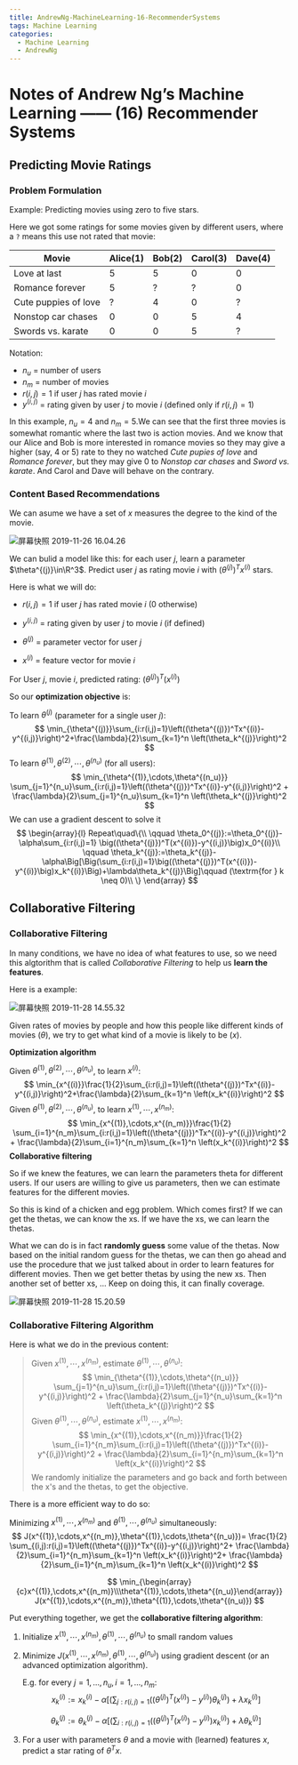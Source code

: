 ```yaml
---
title: AndrewNg-MachineLearning-16-RecommenderSystems
tags: Machine Learning
categories:
  - Machine Learning
  - AndrewNg
---
```


# Notes of Andrew Ng’s Machine Learning —— (16) Recommender Systems

## Predicting Movie Ratings

### Problem Formulation

Example: Predicting movies using zero to five stars.

Here we got some ratings for some movies given by  different users, where a `?` means this use not rated that movie:

| Movie                | Alice(1) | Bob(2) | Carol(3) | Dave(4) |
| -------------------- | -------- | ------ | -------- | ------- |
| Love at last         | 5        | 5      | 0        | 0       |
| Romance forever      | 5        | ?      | ?        | 0       |
| Cute puppies of love | ?        | 4      | 0        | ?       |
| Nonstop car chases   | 0        | 0      | 5        | 4       |
| Swords vs. karate    | 0        | 0      | 5        | ?       |

Notation:

- $n_u$ = number of users
- $n_m$ = number of movies
- $r(i,j)=1$ if user $j$ has rated movie $i$
- $y^{(i,j)}$ = rating given by user $j$ to movie $i$ (defined only if $r(i,j)=1$)

In this example,  $n_u=4$ and $n_m=5$.We can see that the first three movies is somewhat romantic where the last two is action movies. And we know that our Alice and Bob is more interested in romance  movies so they may give a higher (say, 4 or 5) rate to they  no watched *Cute pupies of love* and *Romance forever*, but they may give 0 to *Nonstop car chases* and *Sword vs. karate*. And Carol and Dave will behave  on the contrary.

### Content Based Recommendations

We can asume we have a set of $x$ measures the degree to the kind of the movie.

![屏幕快照 2019-11-26 16.04.26](https://tva1.sinaimg.cn/large/006y8mN6gy1g9bi5bv4etj30nz06lac1.jpg)

We can bulid a model like this: for each user $j$, learn a parameter $\theta^{(j)}\in\R^3$. Predict user $j$ as rating movie $i$ with $(\theta^{(j)})^Tx^{(i)}$ stars.

Here is what we will do:

- $r(i,j)=1$ if user $j$ has rated movie $i$ ($0$ otherwise)
- $y^{(i,j)}$ = rating given by user $j$ to movie $i$ (if defined)

- $\theta^{(j)}$ = parameter vector for user $j$
- $x^{(i)}$ = feature vector for movie $i$

For User $j$, movie $i$, predicted rating: $(\theta^{(j)})^T(x^{(i)})$

So our **optimization objective** is:

To learn $\theta^{(j)}$ (parameter for a single user $j$):
$$
\min_{\theta^{(j)}}\sum_{i:r(i,j)=1}\left((\theta^{(j)})^Tx^{(i)}-y^{(i,j)}\right)^2+\frac{\lambda}{2}\sum_{k=1}^n \left(\theta_k^{(j)}\right)^2
$$
To learn $\theta^{(1)},\theta^{(2)},\cdots,\theta^{(n_u)}$ (for all users):
$$
\min_{\theta^{(1)},\cdots,\theta^{(n_u)}}
\sum_{j=1}^{n_u}\sum_{i:r(i,j)=1}\left((\theta^{(j)})^Tx^{(i)}-y^{(i,j)}\right)^2 +
\frac{\lambda}{2}\sum_{j=1}^{n_u}\sum_{k=1}^n \left(\theta_k^{(j)}\right)^2
$$
We can use a gradient descent to solve it
$$
\begin{array}{l}
Repeat\quad\{\\
\qquad \theta_0^{(j)}:=\theta_0^{(j)}-\alpha\sum_{i:r(i,j)=1} \big((\theta^{(j)})^T(x^{(i)})-y^{(i,j)}\big)x_0^{(i)}\\
\qquad \theta_k^{(j)}:=\theta_k^{(j)}-\alpha\Big[\Big(\sum_{i:r(i,j)=1}\big((\theta^{(j)})^T(x^{(i)})-y^{(i)}\big)x_k^{(i)}\Big)+\lambda\theta_k^{(j)}\Big]\qquad (\textrm{for } k \neq 0)\\
\}
\end{array}
$$

## Collaborative Filtering

### Collaborative Filtering

In many conditions, we have no idea of what features to use, so we need this algtorithm that is called *Collaborative Filtering* to help us **learn the features**.

Here is a example:

![屏幕快照 2019-11-28 14.55.32](https://tva1.sinaimg.cn/large/006y8mN6ly1g9drfoeqaoj30lo0avacu.jpg)

Given rates of movies by people and how this people like different kinds of movies ($\theta$), we try to get what kind of a movie is likely to be ($x$).

**Optimization algorithm**

Given $\theta^{(1)},\theta^{(2)},\cdots,\theta^{(n_u)}$, to learn $x^{(i)}$:
$$
\min_{x^{(i)}}\frac{1}{2}\sum_{i:r(i,j)=1}\left((\theta^{(j)})^Tx^{(i)}-y^{(i,j)}\right)^2+\frac{\lambda}{2}\sum_{k=1}^n \left(x_k^{(i)}\right)^2
$$
Given $\theta^{(1)},\theta^{(2)},\cdots,\theta^{(n_u)}$, to learn $x^{(1)},\cdots,x^{(n_m)}$:
$$
\min_{x^{(1)},\cdots,x^{(n_m)}}\frac{1}{2}
\sum_{i=1}^{n_m}\sum_{i:r(i,j)=1}\left((\theta^{(j)})^Tx^{(i)}-y^{(i,j)}\right)^2 +
\frac{\lambda}{2}\sum_{i=1}^{n_m}\sum_{k=1}^n \left(x_k^{(i)}\right)^2
$$
**Collaborative filtering**

So if we knew the features, we can learn the parameters theta for different users. If our users are willing to give us parameters, then we can estimate features for the different movies. 

So this is kind of a chicken and egg problem. Which comes first? If we can get the thetas, we can know the xs. If we have the xs, we can learn the thetas.

What we can do is in fact **randomly guess** some value of the thetas. Now based on the initial random guess for the thetas, we can then go ahead and use the procedure that we just talked about in order to learn features for different movies. Then we get better thetas by using the new xs. Then another set of better xs, ... Keep on doing this, it can finally coverage.

![屏幕快照 2019-11-28 15.20.59](https://tva1.sinaimg.cn/large/006y8mN6ly1g9ds8xkjatj30ob0bd0w0.jpg)

### Collaborative Filtering Algorithm

Here is what we do in the previous content:

> Given $x^{(1)},\cdots,x^{(n_m)}$, estimate $\theta^{(1)},\cdots,\theta^{(n_u)}$:
> $$
> \min_{\theta^{(1)},\cdots,\theta^{(n_u)}}
> \sum_{j=1}^{n_u}\sum_{i:r(i,j)=1}\left((\theta^{(j)})^Tx^{(i)}-y^{(i,j)}\right)^2 +
> \frac{\lambda}{2}\sum_{j=1}^{n_u}\sum_{k=1}^n \left(\theta_k^{(j)}\right)^2
> $$
> Given $\theta^{(1)},\cdots,\theta^{(n_u)}$, estimate $x^{(1)},\cdots,x^{(n_m)}$:
> $$
> \min_{x^{(1)},\cdots,x^{(n_m)}}\frac{1}{2}
> \sum_{i=1}^{n_m}\sum_{i:r(i,j)=1}\left((\theta^{(j)})^Tx^{(i)}-y^{(i,j)}\right)^2 +
> \frac{\lambda}{2}\sum_{i=1}^{n_m}\sum_{k=1}^n \left(x_k^{(i)}\right)^2
> $$
> We randomly initialize the parameters and go back and forth between the x's and the thetas, to get the objective.

There is a more efficient way to do so:

Minimizing $x^{(1)},\cdots,x^{(n_m)}$ and $\theta^{(1)},\cdots,\theta^{(n_u)}$ simultaneously:
$$
J(x^{(1)},\cdots,x^{(n_m)},\theta^{(1)},\cdots,\theta^{(n_u)})=
\frac{1}{2}
\sum_{(i,j):r(i,j)=1}\left((\theta^{(j)})^Tx^{(i)}-y^{(i,j)}\right)^2+
\frac{\lambda}{2}\sum_{i=1}^{n_m}\sum_{k=1}^n \left(x_k^{(i)}\right)^2+
\frac{\lambda}{2}\sum_{i=1}^{n_m}\sum_{k=1}^n \left(x_k^{(i)}\right)^2
$$

$$
\min_{\begin{array}{c}x^{(1)},\cdots,x^{(n_m)}\\\theta^{(1)},\cdots,\theta^{(n_u)}\end{array}}
J(x^{(1)},\cdots,x^{(n_m)},\theta^{(1)},\cdots,\theta^{(n_u)})
$$

Put everything together, we get the **collaborative filtering algorithm**:

1. Initialize $x^{(1)},\cdots,x^{(n_m)},\theta^{(1)},\cdots,\theta^{(n_u)}$ to small random values

2. Minimize $J(x^{(1)},\cdots,x^{(n_m)},\theta^{(1)},\cdots,\theta^{(n_u)})$ using gradient descent (or an advanced optimization algorithm).

   E.g. for every $j=1,...,n_u,i=1,...,n_m$:
   $$
   x_k^{(i)}:=x_k^{(i)}-\alpha\Big[\Big(\sum_{j:r(i,j)=1}\big((\theta^{(j)})^T(x^{(i)})-y^{(i)}\big)\theta_k^{(j)}\Big)+\lambda x_k^{(i)}\Big]
   $$
   
   $$
   \theta_k^{(j)}:=\theta_k^{(j)}-\alpha\Big[\Big(\sum_{i:r(i,j)=1}\big((\theta^{(j)})^T(x^{(i)})-y^{(i)}\big)x_k^{(i)}\Big)+\lambda\theta_k^{(j)}\Big]
   $$

3. For a user with parameters $\theta$ and a movie with (learned) features $x$, predict a star rating of $\theta^Tx$.

